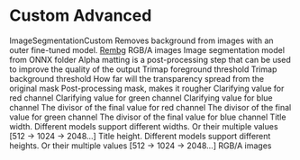# Custom Advanced

<deflist type="narrow">
    <def title="Full Name">
        ImageSegmentationCustom
    </def>
    <def title="Description">
        Removes background from images with an outer fine-tuned model.
    </def>
        <def title="Backend">
            <a href="Modules.md" anchor="rembg" summary="A specialized library for removing image backgrounds.">Rembg</a>
        </def>
    <def title="Input Parameters">
        <deflist type="narrow">
            <def title="Images">
                RGB/A images
            </def>
            <def title="Model">
                Image segmentation model from ONNX folder
            </def>
            <def title="Alpha Matting">
                Alpha matting is a post-processing step that can be used to improve the quality of the output
            </def>
            <def title="Alpha Matting Foreground Threshold">
                Trimap foreground threshold
            </def>
            <def title="Alpha Matting Background Threshold">
                Trimap background threshold
            </def>
            <def title="Alpha Matting Erode Size">
                How far will the transparency spread from the original mask
            </def>
            <def title="Post-Process Mask">
                Post-processing mask, makes it rougher
            </def>
            <def title="Mean R">
                Clarifying value for red channel
            </def>
            <def title="Mean G">
                Clarifying value for green channel
            </def>
            <def title="Mean B">
                Clarifying value for blue channel
            </def>
            <def title="Std R">
                The divisor of the final value for red channel
            </def>
            <def title="Std G">
                The divisor of the final value for green channel
            </def>
            <def title="Std B">
                The divisor of the final value for blue channel
            </def>
            <def title="Width">
                Title width. Different models support different widths. Or their multiple values [512 -> 1024 -> 2048...]
            </def>
            <def title="Height">
                Title height. Different models support different heights. Or their multiple values [512 -> 1024 -> 2048...]
            </def>
        </deflist>
    </def>
    <def title="Output Parameters">
        <deflist type="narrow">
            <def title="Images">
                RGB/A images
            </def>
        </deflist>
    </def>
</deflist>
